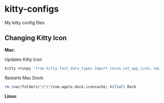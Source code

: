 # kitty-configs

My kitty config files

## Changing Kitty Icon

**Mac:**

Updates Kitty Icon

```sh
kitty +runpy 'from kitty.fast_data_types import cocoa_set_app_icon; import sys; cocoa_set_app_icon(*sys.argv[1:]); print("OK")' ~/.config/kitty/kitty-dark.icns
```

Restarts Mac Dock:

```sh
rm /var/folders/*/*/*/com.apple.dock.iconcache; killall Dock
```

**Linux**:
